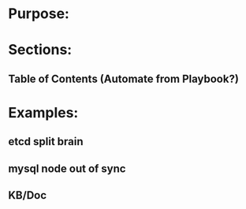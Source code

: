 # Purpose:

# Sections: 
## Table of Contents (Automate from Playbook?)

# Examples:
## etcd split brain 
## mysql node out of sync
## KB/Doc

